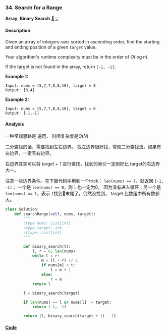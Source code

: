 ### 34. Search for a Range

**Array**, **Binary Search**    [🧡](https://leetcode.com/problems/search-for-a-range)    	[💡](https://leetcode.com/articles/search-for-a-range)

#### Description

Given an array of integers `nums` sorted in ascending order, find the starting and ending position of a given `target` value.

Your algorithm's runtime complexity must be in the order of _O_(log _n_).

If the target is not found in the array, return `[-1, -1]`.

**Example 1:**

```
Input: nums = [5,7,7,8,8,10], target = 8
Output: [3,4]
```

**Example 2:**

```
Input: nums = [5,7,7,8,8,10], target = 6
Output: [-1,-1]
```

#### Analysis

一种常规思路是 遍历， 时间复杂度是$O(N)$

二分查找的话，需要找到左右边界。 找左边界很好找，常规二分查找法。如果有左边界，一定有右边界。

右边界其实可以将 target + 1 进行查找，找到的索引一定刚好比 target的右边界大一。

注意一些边界条件。在下面代码中用到一个trick： `len(nums) == l`，就返回 `[-1, -1]`：  一个是 `len(nums) == 0`，则 `l` 也一定为0， 因为没有进入循环；另一个是 `len(nums) == l`，表示 `l`找到末尾了，仍然没找到， target 比数组中所有数都大。


```python
class Solution:
    def searchRange(self, nums, target):
        """
        :type nums: List[int]
        :type target: int
        :rtype: List[int]
        """

        def binary_search(t):
            l, r = 0, len(nums)
            while l < r:
                m = (l + r) // 2
                if nums[m] < t:
                    l = m + 1
                else:
                    r = m
            return l

        l = binary_search(target)

        if len(nums) == l or nums[l] != target:
            return [-1, -1]

        return [l, binary_search(target + 1) - 1]
```

#### [Code](../python/34.%20Search%20for%20a%20Range.py)

